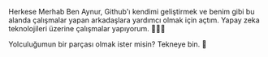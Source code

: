 

Herkese Merhab
 Ben Aynur, Github'ı kendimi geliştirmek ve benim gibi bu alanda çalışmalar yapan arkadaşlara yardımcı olmak için açtım. Yapay zeka teknolojileri üzerine çalışmalar yapıyorum.  👩🏻‍💻   
     
     
     
   Yolculuğumun bir parçası olmak ister misin? Tekneye bin. 🌼


